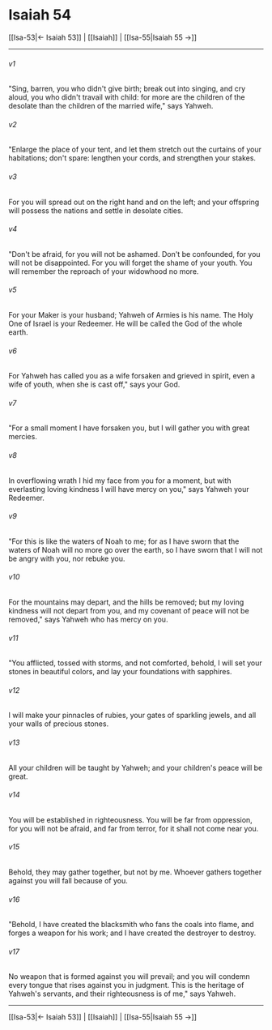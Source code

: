 # Isaiah 54

[[Isa-53|← Isaiah 53]] | [[Isaiah]] | [[Isa-55|Isaiah 55 →]]
***



###### v1 
"Sing, barren, you who didn't give birth; break out into singing, and cry aloud, you who didn't travail with child: for more are the children of the desolate than the children of the married wife," says Yahweh. 

###### v2 
"Enlarge the place of your tent, and let them stretch out the curtains of your habitations; don't spare: lengthen your cords, and strengthen your stakes. 

###### v3 
For you will spread out on the right hand and on the left; and your offspring will possess the nations and settle in desolate cities. 

###### v4 
"Don't be afraid, for you will not be ashamed. Don't be confounded, for you will not be disappointed. For you will forget the shame of your youth. You will remember the reproach of your widowhood no more. 

###### v5 
For your Maker is your husband; Yahweh of Armies is his name. The Holy One of Israel is your Redeemer. He will be called the God of the whole earth. 

###### v6 
For Yahweh has called you as a wife forsaken and grieved in spirit, even a wife of youth, when she is cast off," says your God. 

###### v7 
"For a small moment I have forsaken you, but I will gather you with great mercies. 

###### v8 
In overflowing wrath I hid my face from you for a moment, but with everlasting loving kindness I will have mercy on you," says Yahweh your Redeemer. 

###### v9 
"For this is like the waters of Noah to me; for as I have sworn that the waters of Noah will no more go over the earth, so I have sworn that I will not be angry with you, nor rebuke you. 

###### v10 
For the mountains may depart, and the hills be removed; but my loving kindness will not depart from you, and my covenant of peace will not be removed," says Yahweh who has mercy on you. 

###### v11 
"You afflicted, tossed with storms, and not comforted, behold, I will set your stones in beautiful colors, and lay your foundations with sapphires. 

###### v12 
I will make your pinnacles of rubies, your gates of sparkling jewels, and all your walls of precious stones. 

###### v13 
All your children will be taught by Yahweh; and your children's peace will be great. 

###### v14 
You will be established in righteousness. You will be far from oppression, for you will not be afraid, and far from terror, for it shall not come near you. 

###### v15 
Behold, they may gather together, but not by me. Whoever gathers together against you will fall because of you. 

###### v16 
"Behold, I have created the blacksmith who fans the coals into flame, and forges a weapon for his work; and I have created the destroyer to destroy. 

###### v17 
No weapon that is formed against you will prevail; and you will condemn every tongue that rises against you in judgment. This is the heritage of Yahweh's servants, and their righteousness is of me," says Yahweh.

***
[[Isa-53|← Isaiah 53]] | [[Isaiah]] | [[Isa-55|Isaiah 55 →]]
